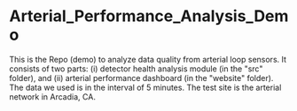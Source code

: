 # Arterial_Performance_Analysis_Demo
This is the Repo (demo) to analyze data quality from arterial loop sensors. It consists of two parts: (i) detector health analysis module (in the "src" folder),
and (ii) arterial performance dashboard (in the "website" folder). The data we used is in the interval of 5 minutes. The test site is the arterial
network in Arcadia, CA.
